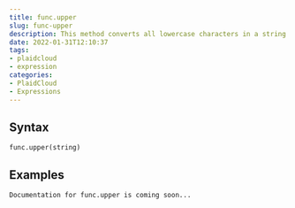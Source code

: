 ```yaml
---
title: func.upper
slug: func-upper
description: This method converts all lowercase characters in a string into uppercase characters and returns it
date: 2022-01-31T12:10:37
tags:
- plaidcloud
- expression
categories:
- PlaidCloud
- Expressions
---
```



## Syntax



```
func.upper(string)
```


## Examples



```
Documentation for func.upper is coming soon...
```
